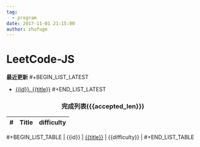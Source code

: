 ```yaml
---
tag:
  - program
date: 2017-11-01 21:15:00
author: zhufuge
---
```


<style>
table[data-table-type="yaml-metadata"] {
  display: none;
}
</style>

# LeetCode-JS

**最近更新**
#+BEGIN_LIST_LATEST
- [{{id}}. {{title}}]({{url}})
#+END_LIST_LATEST

<!-- more -->

<h3 style="text-align:center;border:none;">完成列表({{accepted_len}})</h3>

<style>
.Easy,
.Medium,
.Hard {
  border-radius: 10px;
  color: white;
  padding: 0 6px;
  font-size: 12px;
}
.Easy {
  background-color: #5cb85c;
}
.Medium {
  background-color: #f0ad4e;
}
.Hard {
  background-color: #d9534f;
}
</style>

|   # | Title | difficulty |
|----:|-------|:-----------|
#+BEGIN_LIST_TABLE
| {{id}} | [{{title}}]({{url}}) | <span class="{{difficulty}}">{{difficulty}}</span> |
#+END_LIST_TABLE